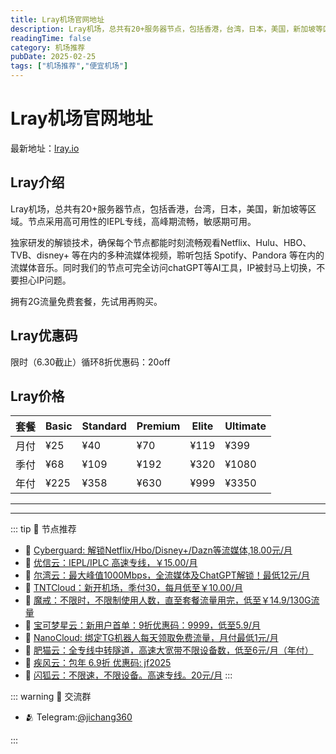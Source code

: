 ```yaml
---
title: Lray机场官网地址
description: Lray机场，总共有20+服务器节点，包括香港，台湾，日本，美国，新加坡等区域。节点采用高可用性的IEPL专线，高峰期流畅，敏感期可用。
readingTime: false
category: 机场推荐
pubDate: 2025-02-25
tags: ["机场推荐","便宜机场"]
---
```


# Lray机场官网地址

最新地址：[lray.io](https://a.suola.link/youxinyun)

## Lray介绍

Lray机场，总共有20+服务器节点，包括香港，台湾，日本，美国，新加坡等区域。节点采用高可用性的IEPL专线，高峰期流畅，敏感期可用。

独家研发的解锁技术，确保每个节点都能时刻流畅观看Netflix、Hulu、HBO、TVB、disney+ 等在内的多种流媒体视频，聆听包括 Spotify、Pandora 等在内的流媒体音乐。同时我们的节点可完全访问chatGPT等AI工具，IP被封马上切换，不要担心IP问题。

拥有2G流量免费套餐，先试用再购买。

## Lray优惠码

限时（6.30截止）循环8折优惠码：20off

## Lray价格

|套餐|Basic|Standard|Premium|Elite|Ultimate|
|----|----|----|----|----|----|
|月付|¥25|¥40|¥70|¥119|¥399|
|季付|¥68|¥109|¥192|¥320|¥1080|
|年付|¥225|¥358|¥630|¥999|¥3350|

---------
---------

::: tip 🎉 节点推荐
- 🚀 [Cyberguard: 解锁Netflix/Hbo/Disney+/Dazn等流媒体,18.00元/月](https://www.cyberguard.best/#/register?code=XsreC0T5)<br>
- 🚀 [优信云：IEPL/IPLC 高速专线，￥15.00/月](https://www.优信云.com/#/register?code=JRtE5uIV)<br>
- 🚀 [尔湾云：最大峰值1000Mbps，全流媒体及ChatGPT解锁！最低12元/月](https://erwan6.net/auth/register?code=BoObCd)<br>
- 🚀 [TNTCloud：新开机场，季付30，每月低至￥10.00/月](https://haibing822.tntvipaff.cc/#/register?code=GtjJVgml)<br>
- 🚀 [魔戒：不限时，不限制使用人数，直至套餐流量用完，低至￥14.9/130G流量](https://mojie.app/#/register?code=sSdtPtLo)<br>
- 🚀 [宝可梦星云：新用户首单：9折优惠码：9999，低至5.9/月 ](https://a.suola.link/pokemon)<br>
- 🚀 [NanoCloud: 绑定TG机器人每天领取免费流量，月付最低1元/月](https://edu.uodoo.bid/auth/register?code=JMiOQDHf)<br>
- 🚀 [肥猫云：全专线中转隧道，高速大宽带不限设备数，低至6元/月（年付）](https://fchb1188.fcvipaff.cc/register?aff=X1vZd2wf)<br>
- 🚀 [疾风云：包年 6.9折 优惠码: jf2025](https://homes.tr25.cn?code=ReCm)<br>
- 🚀 [闪狐云：不限速，不限设备。高速专线。20元/月](https://inv02.ffaff.cc/register?aff=WQApz2pv)
:::

::: warning  💬 交流群

- 🫂 Telegram:[@jichang360](https://t.me/jichang360)

:::

